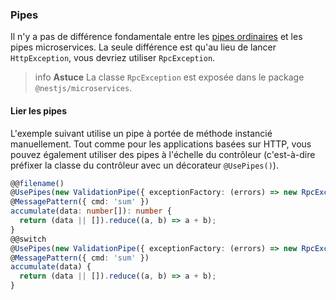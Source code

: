 ### Pipes

Il n'y a pas de différence fondamentale entre les [pipes ordinaires](/pipes) et les pipes microservices. La seule différence est qu'au lieu de lancer `HttpException`, vous devriez utiliser `RpcException`.

> info **Astuce** La classe `RpcException` est exposée dans le package `@nestjs/microservices`.

#### Lier les pipes

L'exemple suivant utilise un pipe à portée de méthode instancié manuellement. Tout comme pour les applications basées sur HTTP, vous pouvez également utiliser des pipes à l'échelle du contrôleur (c'est-à-dire préfixer la classe du contrôleur avec un décorateur `@UsePipes()`).

```typescript
@@filename()
@UsePipes(new ValidationPipe({ exceptionFactory: (errors) => new RpcException(errors) }))
@MessagePattern({ cmd: 'sum' })
accumulate(data: number[]): number {
  return (data || []).reduce((a, b) => a + b);
}
@@switch
@UsePipes(new ValidationPipe({ exceptionFactory: (errors) => new RpcException(errors) }))
@MessagePattern({ cmd: 'sum' })
accumulate(data) {
  return (data || []).reduce((a, b) => a + b);
}
```

